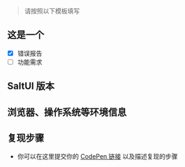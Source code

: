 > 请按照以下模板填写

## 这是一个

- [x] 错误报告
- [ ] 功能需求

## SaltUI 版本

## 浏览器、操作系统等环境信息


## 复现步骤

* 你可以在这里提交你的 [CodePen 链接](https://codepen.io/eternalsky/pen/WpzYrv) 以及描述复现的步骤